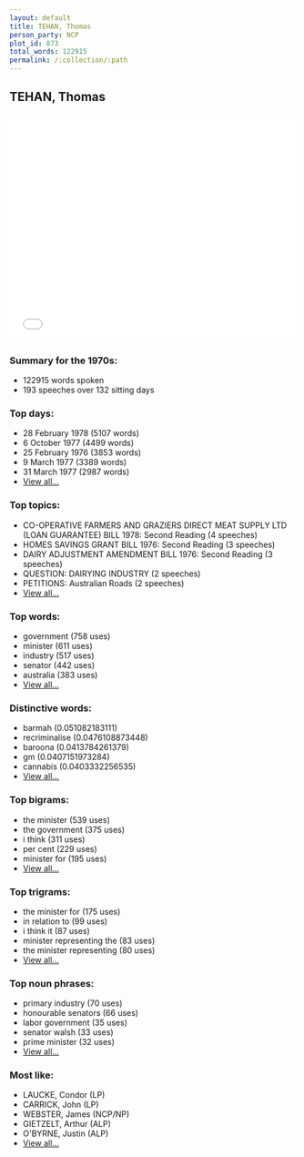 ```yaml
---
layout: default
title: TEHAN, Thomas
person_party: NCP
plot_id: 873
total_words: 122915
permalink: /:collection/:path
---
```


## TEHAN, Thomas

<iframe width="100%" height="400" frameborder="0" scrolling="no" src="//plot.ly/~wragge/873.embed"></iframe>


### Summary for the 1970s:

* 122915 words spoken
* 193 speeches over 132 sitting days


### Top days:

* 28 February 1978 (5107 words)
* 6 October 1977 (4499 words)
* 25 February 1976 (3853 words)
* 9 March 1977 (3389 words)
* 31 March 1977 (2987 words)
* [View all...](days/)


### Top topics:

* CO-OPERATIVE FARMERS AND GRAZIERS DIRECT MEAT SUPPLY LTD (LOAN GUARANTEE) BILL 1978: Second Reading (4 speeches)
* HOMES SAVINGS GRANT BILL 1976: Second Reading (3 speeches)
* DAIRY ADJUSTMENT AMENDMENT BILL 1976: Second Reading (3 speeches)
* QUESTION: DAIRYING INDUSTRY (2 speeches)
* PETITIONS: Australian Roads (2 speeches)
* [View all...](topics/)


### Top words:

* government (758 uses)
* minister (611 uses)
* industry (517 uses)
* senator (442 uses)
* australia (383 uses)
* [View all...](words/)


### Distinctive words:

* barmah (0.051082183111)
* recriminalise (0.0476108873448)
* baroona (0.0413784261379)
* gm (0.0407151973284)
* cannabis (0.0403332256535)
* [View all...](sig_words/)


### Top bigrams:

* the minister (539 uses)
* the government (375 uses)
* i think (311 uses)
* per cent (229 uses)
* minister for (195 uses)
* [View all...](bigrams/)


### Top trigrams:

* the minister for (175 uses)
* in relation to (99 uses)
* i think it (87 uses)
* minister representing the (83 uses)
* the minister representing (80 uses)
* [View all...](trigrams/)


### Top noun phrases:

* primary industry (70 uses)
* honourable senators (66 uses)
* labor government (35 uses)
* senator walsh (33 uses)
* prime minister (32 uses)
* [View all...](noun_phrases/)


### Most like:

* LAUCKE, Condor (LP)
* CARRICK, John (LP)
* WEBSTER, James (NCP/NP)
* GIETZELT, Arthur (ALP)
* O'BYRNE, Justin (ALP)
* [View all...](similarities/)
